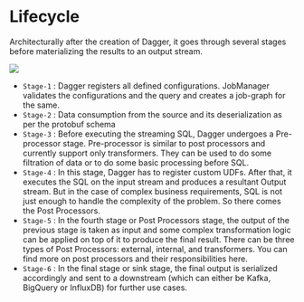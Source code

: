 # Lifecycle

Architecturally after the creation of Dagger, it goes through several stages before materializing the results to an output stream.

![](/img/dagger-lifecycle.png)

- `Stage-1` : Dagger registers all defined configurations. JobManager validates the configurations and the query and creates a job-graph for the same.
- `Stage-2` : Data consumption from the source and its deserialization as per the protobuf schema
- `Stage-3` : Before executing the streaming SQL, Dagger undergoes a Pre-processor stage. Pre-processor is similar to post processors and currently support only transformers. They can be used to do some filtration of data or to do some basic processing before SQL.
- `Stage-4` : In this stage, Dagger has to register custom UDFs. After that, it executes the SQL on the input stream and produces a resultant Output stream. But in the case of complex business requirements, SQL is not just enough to handle the complexity of the problem. So there comes the Post Processors.
- `Stage-5` : In the fourth stage or Post Processors stage, the output of the previous stage is taken as input and some complex transformation logic can be applied on top of it to produce the final result. There can be three types of Post Processors: external, internal, and transformers. You can find more on post processors and their responsibilities here.
- `Stage-6` : In the final stage or sink stage, the final output is serialized accordingly and sent to a downstream (which can either be Kafka, BigQuery or InfluxDB) for further use cases.
